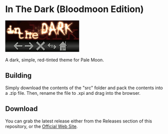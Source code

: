 # In The Dark (Bloodmoon Edition)
![Preview](src/preview.png)

A dark, simple, red-tinted theme for Pale Moon.

## Building
Simply download the contents of the "src" folder  and pack the contents into a .zip file. Then, rename the file to .xpi and drag into the browser.

## Download
You can grab the latest release either from the Releases section of this repository, or the [Official Web Site](http://realityripple.com/Software/Themes/In-The-Dark/Pale-Moon/Bloodmoon-Edition).
